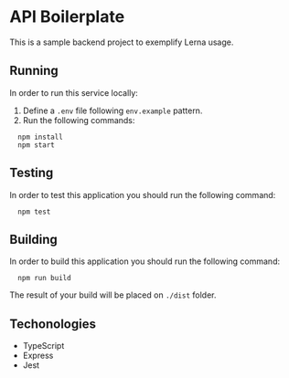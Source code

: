 # API Boilerplate

This is a sample backend project to exemplify Lerna usage. 

## Running 

In order to run this service locally: 

1. Define a `.env` file following `env.example` pattern.
2. Run the following commands:

```(bash)
  npm install
  npm start
```

## Testing

In order to test this application you should run the following command:

```(bash)
  npm test
```

## Building

In order to build this application you should run the following command:

```(bash)
  npm run build
```

The result of your build will be placed on `./dist` folder.

## Techonologies
- TypeScript
- Express
- Jest


